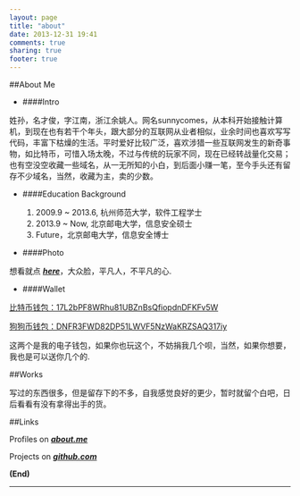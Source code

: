 ```yaml
---
layout: page
title: "about"
date: 2013-12-31 19:41
comments: true
sharing: true
footer: true
---
```


##About Me

* ####Intro

姓孙，名才俊，字江南，浙江余姚人。网名sunnycomes，从本科开始接触计算机，到现在也有若干个年头，跟大部分的互联网从业者相似，业余时间也喜欢写写代码，丰富下枯燥的生活。平时爱好比较广泛，喜欢涉猎一些互联网发生的新奇事物，如比特币，可惜入场太晚，不过与传统的玩家不同，现在已经转战量化交易；也有空没空收藏一些域名，从一无所知的小白，到后面小赚一笔，至今手头还有留存不少域名，当然，收藏为主，卖的少数。



* ####Education Background

	1. 2009.9 ~ 2013.6, 杭州师范大学，软件工程学士
	1. 2013.9 ~ Now, 北京邮电大学，信息安全硕士
	1. Future，北京邮电大学，信息安全博士

* ####Photo

想看就点 ***[here](/images/me.jpg)***，大众脸，平凡人，不平凡的心.

* ####Wallet

<a href="https://blockchain.info/address/17L2bPF8WRhu81UBZnBsQfiopdnDFKFv5W" target="_blank">比特币钱包：17L2bPF8WRhu81UBZnBsQfiopdnDFKFv5W</a>

<a href="https://dogechain.info/address/DNFR3FWD82DP51LWVF5NzWaKRZSAQ317iy" target="_blank">狗狗币钱包：DNFR3FWD82DP51LWVF5NzWaKRZSAQ317iy</a>

这两个是我的电子钱包，如果你也玩这个，不妨捐我几个呗，当然，如果你想要，我也是可以送你几个的.

##Works

写过的东西很多，但是留存下的不多，自我感觉良好的更少，暂时就留个白吧，日后看看有没有拿得出手的货。

##Links

Profiles on ***[about.me](http://www.about.me/sunnycomes)***

Projects on ***[github.com](http://www.github.com/sunnycomes)***


**(End)**

-----------------
<br/>
